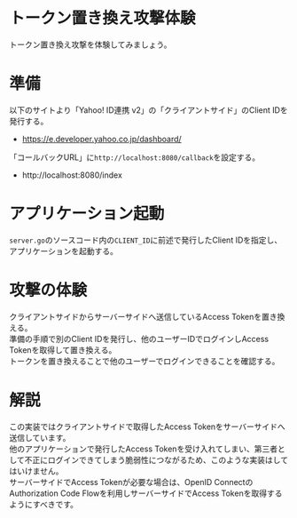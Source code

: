 トークン置き換え攻撃体験
=========

トークン置き換え攻撃を体験してみましょう。

# 準備

以下のサイトより「Yahoo! ID連携 v2」の「クライアントサイド」のClient IDを発行する。

* https://e.developer.yahoo.co.jp/dashboard/

「コールバックURL」に`http://localhost:8080/callback`を設定する。

* http://localhost:8080/index

# アプリケーション起動

`server.go`のソースコード内の`CLIENT_ID`に前述で発行したClient IDを指定し、アプリケーションを起動する。

# 攻撃の体験

クライアントサイドからサーバーサイドへ送信しているAccess Tokenを置き換える。  
準備の手順で別のClient IDを発行し、他のユーザーIDでログインしAccess Tokenを取得して置き換える。  
トークンを置き換えることで他のユーザーでログインできることを確認する。

# 解説

この実装ではクライアントサイドで取得したAccess Tokenをサーバーサイドへ送信しています。  
他のアプリケーションで発行したAccess Tokenを受け入れてしまい、第三者として不正にログインできてしまう脆弱性につながるため、このような実装はしてはいけません。  
サーバーサイドでAccess Tokenが必要な場合は、OpenID ConnectのAuthorization Code Flowを利用しサーバーサイドでAccess Tokenを取得するようにすべきです。

